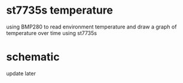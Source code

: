 # st7735s temperature
using BMP280 to read environment temperature and draw a graph of temperature over time using st7735s
# schematic
update later
